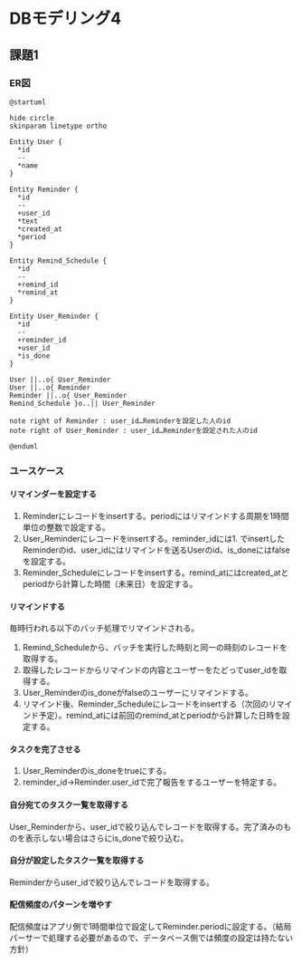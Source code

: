 # DBモデリング4

## 課題1

### ER図

```plantuml
@startuml

hide circle
skinparam linetype ortho

Entity User {
  *id
  --
  *name
}

Entity Reminder {
  *id
  --
  +user_id
  *text
  *created_at
  *period
}

Entity Remind_Schedule {
  *id
  --
  +remind_id
  *remind_at
}

Entity User_Reminder {
  *id
  --
  +reminder_id
  +user_id
  *is_done
}

User ||..o{ User_Reminder
User ||..o{ Reminder
Reminder ||..o{ User_Reminder
Remind_Schedule }o..|| User_Reminder

note right of Reminder : user_id…Reminderを設定した人のid
note right of User_Reminder : user_id…Reminderを設定された人のid

@enduml
```

### ユースケース

#### リマインダーを設定する

1. Reminderにレコードをinsertする。periodにはリマインドする周期を1時間単位の整数で設定する。
2. User_Reminderにレコードをinsertする。reminder_idには1. でinsertしたReminderのid、user_idにはリマインドを送るUserのid、is_doneにはfalseを設定する。
3. Reminder_Scheduleにレコードをinsertする。remind_atにはcreated_atとperiodから計算した時間（未来日）を設定する。

#### リマインドする

毎時行われる以下のバッチ処理でリマインドされる。

1. Remind_Scheduleから、バッチを実行した時刻と同一の時刻のレコードを取得する。
2. 取得したレコードからリマインドの内容とユーザーをたどってuser_idを取得する。
3. User_Reminderのis_doneがfalseのユーザーにリマインドする。
4. リマインド後、Reminder_Scheduleにレコードをinsertする（次回のリマインド予定）。remind_atには前回のremind_atとperiodから計算した日時を設定する。

#### タスクを完了させる

1. User_Reminderのis_doneをtrueにする。
2. reminder_id→Reminder.user_idで完了報告をするユーザーを特定する。

#### 自分宛てのタスク一覧を取得する

User_Reminderから、user_idで絞り込んでレコードを取得する。完了済みのものを表示しない場合はさらにis_doneで絞り込む。

#### 自分が設定したタスク一覧を取得する

Reminderからuser_idで絞り込んでレコードを取得する。

#### 配信頻度のパターンを増やす

配信頻度はアプリ側で1時間単位で設定してReminder.periodに設定する。（結局パーサーで処理する必要があるので、データベース側では頻度の設定は持たない方針）
